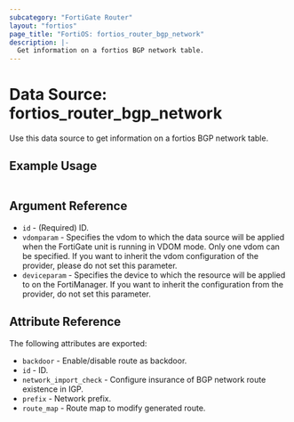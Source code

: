 ```yaml
---
subcategory: "FortiGate Router"
layout: "fortios"
page_title: "FortiOS: fortios_router_bgp_network"
description: |-
  Get information on a fortios BGP network table.
---
```


# Data Source: fortios_router_bgp_network
Use this data source to get information on a fortios BGP network table.


## Example Usage

```hcl

```

## Argument Reference

* `id` - (Required) ID.
* `vdomparam` - Specifies the vdom to which the data source will be applied when the FortiGate unit is running in VDOM mode. Only one vdom can be specified. If you want to inherit the vdom configuration of the provider, please do not set this parameter.
* `deviceparam` - Specifies the device to which the resource will be applied to on the FortiManager. If you want to inherit the configuration from the provider, do not set this parameter.

## Attribute Reference

The following attributes are exported:

* `backdoor` - Enable/disable route as backdoor.
* `id` - ID.
* `network_import_check` - Configure insurance of BGP network route existence in IGP.
* `prefix` - Network prefix.
* `route_map` - Route map to modify generated route.
